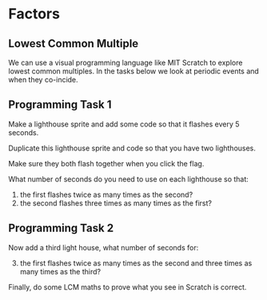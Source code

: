 # Factors

## Lowest Common Multiple

We can use a visual programming language like MIT Scratch to explore lowest common multiples. In the tasks below we look at periodic events and when they co-incide. 

## Programming Task 1

Make a lighthouse sprite and add some code so that it flashes every 5 seconds. 

Duplicate this lighthouse sprite and code so that you have two lighthouses. 

Make sure they both flash together when you click the flag.

What number of seconds do you need to use on each lighthouse so that:

1. the first flashes twice as many times as the second? 
2. the second flashes three times as many times as the first?

## Programming Task 2

Now add a third light house, what number of seconds for:

3. the first flashes twice as many times as the second and three times as many times as the third?

Finally, do some LCM maths to prove what you see in Scratch is correct.

